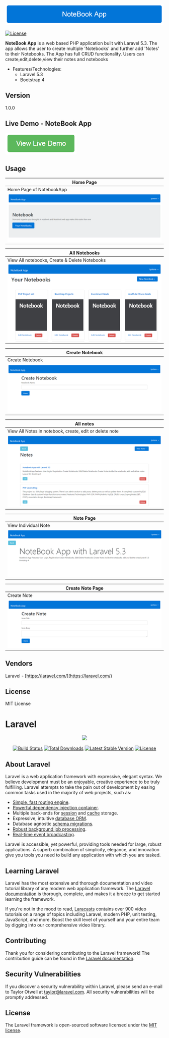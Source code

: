 <p align="center">
  <br><br>
  <img src="https://github.com/Jyotsna-Singh/NoteBookApp/blob/master/public/img/logo.PNG">
</p>

[![License](https://img.shields.io/packagist/l/cakephp/app.svg?style=flat-square)](http://jyotsnasingh.com/projects/Laravel/NotebookApp/)

**NoteBook App** is a web based PHP application built with Laravel 5.3. The app allows the user to create multiple 'Notebooks' and further add 'Notes' to their Notebooks. The App has full CRUD functionality. Users can create,edit,delete,view their notes and notebooks

* Features/Technologies: 
  * Laravel 5.3
  * Bootstrap 4

## Version
1.0.0

## Live Demo - NoteBook App
[![alt tag](https://github.com/Jyotsna-Singh/SearchVidz-YoutubeAPI/blob/master/img/green-button.PNG)](http://jyotsnasingh.com/projects/Laravel/NotebookApp/)

## Usage

**Home Page** | 
--- | 
Home Page of NotebookApp | 
![alt text](https://github.com/Jyotsna-Singh/NoteBookApp/blob/master/public/img/Notebookhome.PNG "Notebook Home")  | 

**All Notebooks** | 
--- | 
View All notebooks, Create & Delete Notebooks | 
![alt text](https://github.com/Jyotsna-Singh/NoteBookApp/blob/master/public/img/allnotebooks.PNG "All Notebooks") | 

**Create Notebook** | 
--- |  
Create Notebook |  
![alt text](https://github.com/Jyotsna-Singh/NoteBookApp/blob/master/public/img/create-notebook.PNG "Create Notebook")  | 

**All notes** | 
--- | 
View All Notes in notebook, create, edit or delete note  | 
![alt text](https://github.com/Jyotsna-Singh/NoteBookApp/blob/master/public/img/allnotes.PNG "All notes")  | 

**Note Page** | 
--- | 
View Individual Note | 
![alt text](https://github.com/Jyotsna-Singh/NoteBookApp/blob/master/public/img/note.PNG "Note")  | 

**Create Note Page** | 
---  | 
Create Note   | 
![alt text](https://github.com/Jyotsna-Singh/NoteBookApp/blob/master/public/img/createnote.PNG "CreateNote")  | 

## Vendors
Laravel - [https://laravel.com/](https://laravel.com/) 



## License
MIT License

# Laravel
<p align="center"><img src="https://laravel.com/assets/img/components/logo-laravel.svg"></p>

<p align="center">
<a href="https://travis-ci.org/laravel/framework"><img src="https://travis-ci.org/laravel/framework.svg" alt="Build Status"></a>
<a href="https://packagist.org/packages/laravel/framework"><img src="https://poser.pugx.org/laravel/framework/d/total.svg" alt="Total Downloads"></a>
<a href="https://packagist.org/packages/laravel/framework"><img src="https://poser.pugx.org/laravel/framework/v/stable.svg" alt="Latest Stable Version"></a>
<a href="https://packagist.org/packages/laravel/framework"><img src="https://poser.pugx.org/laravel/framework/license.svg" alt="License"></a>
</p>

## About Laravel

Laravel is a web application framework with expressive, elegant syntax. We believe development must be an enjoyable, creative experience to be truly fulfilling. Laravel attempts to take the pain out of development by easing common tasks used in the majority of web projects, such as:

- [Simple, fast routing engine](https://laravel.com/docs/routing).
- [Powerful dependency injection container](https://laravel.com/docs/container).
- Multiple back-ends for [session](https://laravel.com/docs/session) and [cache](https://laravel.com/docs/cache) storage.
- Expressive, intuitive [database ORM](https://laravel.com/docs/eloquent).
- Database agnostic [schema migrations](https://laravel.com/docs/migrations).
- [Robust background job processing](https://laravel.com/docs/queues).
- [Real-time event broadcasting](https://laravel.com/docs/broadcasting).

Laravel is accessible, yet powerful, providing tools needed for large, robust applications. A superb combination of simplicity, elegance, and innovation give you tools you need to build any application with which you are tasked.

## Learning Laravel

Laravel has the most extensive and thorough documentation and video tutorial library of any modern web application framework. The [Laravel documentation](https://laravel.com/docs) is thorough, complete, and makes it a breeze to get started learning the framework.

If you're not in the mood to read, [Laracasts](https://laracasts.com) contains over 900 video tutorials on a range of topics including Laravel, modern PHP, unit testing, JavaScript, and more. Boost the skill level of yourself and your entire team by digging into our comprehensive video library.

## Contributing

Thank you for considering contributing to the Laravel framework! The contribution guide can be found in the [Laravel documentation](http://laravel.com/docs/contributions).

## Security Vulnerabilities

If you discover a security vulnerability within Laravel, please send an e-mail to Taylor Otwell at taylor@laravel.com. All security vulnerabilities will be promptly addressed.

## License

The Laravel framework is open-sourced software licensed under the [MIT license](http://opensource.org/licenses/MIT).

